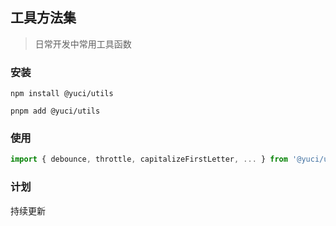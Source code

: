 ## 工具方法集

> 日常开发中常用工具函数

### 安装

```
npm install @yuci/utils
```
```
pnpm add @yuci/utils
```

### 使用

```js
import { debounce, throttle, capitalizeFirstLetter, ... } from '@yuci/utils'
```

### 计划

持续更新
